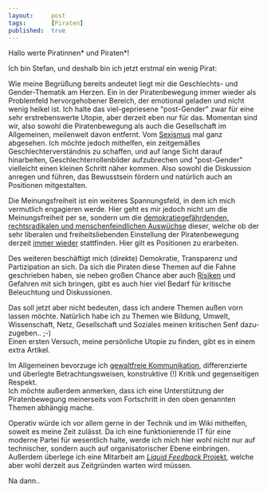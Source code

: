 ```yaml
---
layout: 	post
tags: 		[Piraten]
published: 	true
---
```


Hallo werte Piratinnen\* und Piraten\*!

Ich bin Stefan, und deshalb bin ich jetzt erstmal ein wenig Pirat:

Wie meine Begrüßung bereits andeutet liegt mir die Geschlechts- und Gender-Thematik am Herzen. Ein in der Piratenbewegung immer wieder als Problemfeld hervorgehobener Bereich, der emotional geladen und nicht wenig heikel ist. Ich halte das viel-gepriesene "post-Gender" zwar für eine sehr erstrebenswerte Utopie, aber derzeit eben nur für das. Momentan sind wir, also sowohl die Piratenbewegung als auch die Gesellschaft im Allgemeinen, meilenweit davon entfernt. Vom <a href="http://einzelfaelle.tumblr.com/">Sexismus</a> mal ganz abgesehen. Ich möchte jedoch mithelfen, ein zeitgemäßes Geschlechterverständnis zu schaffen, und auf lange Sicht darauf hinarbeiten, Geschlechterrollenbilder aufzubrechen und "post-Gender" vielleicht einen kleinen Schritt näher kommen. Also sowohl die Diskussion anregen und führen, das Bewusstsein fördern und natürlich auch an Positionen mitgestalten. 

Die Meinungsfreiheit ist ein weiteres Spannungsfeld, in dem ich mich vermutlich engagieren werde. Hier geht es mir jedoch nicht um die Meinungsfreiheit per se, sondern um die <a href="http://forum.piratenpartei-sbg.at/viewtopic.php?f=14&amp;t=541">demokratiegefährdenden, rechtsradikalen und menschenfeindlichen Auswüchse</a> dieser, welche ob der sehr liberalen und freiheitsliebenden Einstellung der Piratenbewegung derzeit <a href="http://einzelfaelle.tumblr.com/">immer wieder</a> stattfinden. Hier gilt es Positionen zu erarbeiten.

Des weiteren beschäftigt mich (direkte) Demokratie, Transparenz und Partizipation an sich. Da sich die Piraten diese Themen auf die Fahne geschrieben haben, sie neben großen Chance aber auch <a href="http://de.wikipedia.org/wiki/Ehernes_Gesetz_der_Oligarchie">Risiken</a> und Gefahren mit sich bringen, gibt es auch hier viel Bedarf für kritische Beleuchtung und Diskussionen.

Das soll jetzt aber nicht bedeuten, dass ich andere Themen außen vorn lassen möchte. Natürlich habe ich zu Themen wie Bildung, Umwelt, Wissenschaft, Netz, Gesellschaft und Soziales meinen kritischen Senf dazu-zugeben.. ;-)  
Einen ersten Versuch, meine persönliche Utopie zu finden, gibt es in einem extra Artikel.

Im Allgemeinen bevorzuge ich <a href="http://de.wikipedia.org/wiki/Gewaltfreie_Kommunikation">gewaltfreie Kommunikation</a>, differenzierte und überlegte Betrachtungsweisen, konstruktive (!) Kritik und gegenseitigen Respekt.  
Ich möchte außerdem anmerken, dass ich eine Unterstützung der Piratenbewegung meinerseits vom Fortschritt in den oben genannten Themen abhängig mache.

Operativ würde ich vor allem gerne in der Technik und im Wiki mithelfen, soweit es meine Zeit zulässt. Da ich eine funktionierende IT für eine moderne Partei für wesentlich halte, werde ich mich hier wohl nicht nur auf technischer, sondern auch auf organisatorischer Ebene einbringen. Außerdem überlege ich eine Mitarbeit am <a href="http://liquidfeedback.org/mission/mission-de/"><i>Liquid Feedback</i> Projekt</a>, welche aber wohl derzeit aus Zeitgründen warten wird müssen.

Na dann..